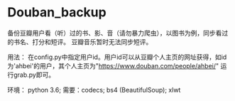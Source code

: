 # Douban_backup
备份豆瓣用户看（听）过的书、影、音（请勿暴力爬虫），以图书为例，同步看过的书名、打分和短评。
豆瓣音乐暂时无法同步短评。

用法：
在config.py中指定用户id。用户id可以从豆瓣个人主页的网址获得，如id为'ahbei'的用户，其个人主页为"https://www.douban.com/people/ahbei/"
运行grab.py即可。

环境：
python 3.6; 
需要：codecs; bs4 (BeautifulSoup); xlwt

